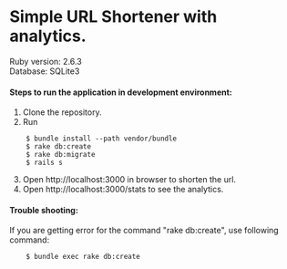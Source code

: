 # Simple URL Shortener with analytics.

Ruby version: 2.6.3  
Database: SQLite3

#### Steps to run the application in development environment:
1. Clone the repository.
2. Run 
```
    $ bundle install --path vendor/bundle
    $ rake db:create
    $ rake db:migrate
    $ rails s
```
3. Open http://localhost:3000 in browser to shorten the url.
4. Open http://localhost:3000/stats to see the analytics.

#### Trouble shooting:  
If you are getting error for the command "rake db:create", use following command:
```
    $ bundle exec rake db:create
```


